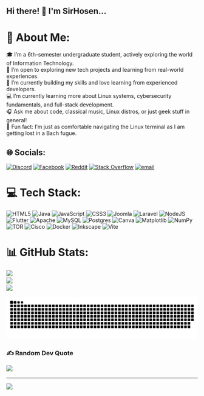 ## Hi there! 👋 I'm SirHosen... 

# 💫 About Me:
🎓 I’m a 6th-semester undergraduate student, actively exploring the world of Information Technology.<br>🚀 I’m open to exploring new tech projects and learning from real-world experiences.<br>🧠 I’m currently building my skills and love learning from experienced developers.<br>💻 I’m currently learning more about Linux systems, cybersecurity fundamentals, and full-stack development.<br>🎧 Ask me about code, classical music, Linux distros, or just geek stuff in general!<br>🎼 Fun fact: I’m just as comfortable navigating the Linux terminal as I am getting lost in a Bach fugue.


## 🌐 Socials:
[![Discord](https://img.shields.io/badge/Discord-%237289DA.svg?logo=discord&logoColor=white)](https://discord.gg/https://discord.gg/Q4MdSjyR) [![Facebook](https://img.shields.io/badge/Facebook-%231877F2.svg?logo=Facebook&logoColor=white)](https://facebook.com/hosea.oktarivanes.9) [![Reddit](https://img.shields.io/badge/Reddit-%23FF4500.svg?logo=Reddit&logoColor=white)](https://reddit.com/user/u/Hofsy778) [![Stack Overflow](https://img.shields.io/badge/-Stackoverflow-FE7A16?logo=stack-overflow&logoColor=white)](https://stackoverflow.com/users/30170467) [![email](https://img.shields.io/badge/Email-D14836?logo=gmail&logoColor=white)](mailto:hoseaoktarivanes.com) 

# 💻 Tech Stack:
![HTML5](https://img.shields.io/badge/html5-%23E34F26.svg?style=flat-square&logo=html5&logoColor=white) ![Java](https://img.shields.io/badge/java-%23ED8B00.svg?style=flat-square&logo=openjdk&logoColor=white) ![JavaScript](https://img.shields.io/badge/javascript-%23323330.svg?style=flat-square&logo=javascript&logoColor=%23F7DF1E) ![CSS3](https://img.shields.io/badge/css3-%231572B6.svg?style=flat-square&logo=css3&logoColor=white) ![Joomla](https://img.shields.io/badge/joomla-%235091CD.svg?style=flat-square&logo=joomla&logoColor=white) ![Laravel](https://img.shields.io/badge/laravel-%23FF2D20.svg?style=flat-square&logo=laravel&logoColor=white) ![NodeJS](https://img.shields.io/badge/node.js-6DA55F?style=flat-square&logo=node.js&logoColor=white) ![Flutter](https://img.shields.io/badge/Flutter-%2302569B.svg?style=flat-square&logo=Flutter&logoColor=white) ![Apache](https://img.shields.io/badge/apache-%23D42029.svg?style=flat-square&logo=apache&logoColor=white) ![MySQL](https://img.shields.io/badge/mysql-4479A1.svg?style=flat-square&logo=mysql&logoColor=white) ![Postgres](https://img.shields.io/badge/postgres-%23316192.svg?style=flat-square&logo=postgresql&logoColor=white) ![Canva](https://img.shields.io/badge/Canva-%2300C4CC.svg?style=flat-square&logo=Canva&logoColor=white) ![Matplotlib](https://img.shields.io/badge/Matplotlib-%23ffffff.svg?style=flat-square&logo=Matplotlib&logoColor=black) ![NumPy](https://img.shields.io/badge/numpy-%23013243.svg?style=flat-square&logo=numpy&logoColor=white) ![TOR](https://img.shields.io/badge/tor-%237E4798.svg?style=flat-square&logo=tor-project&logoColor=white) ![Cisco](https://img.shields.io/badge/cisco-%23049fd9.svg?style=flat-square&logo=cisco&logoColor=black) ![Docker](https://img.shields.io/badge/docker-%230db7ed.svg?style=flat-square&logo=docker&logoColor=white) ![Inkscape](https://img.shields.io/badge/Inkscape-e0e0e0?style=flat-square&logo=inkscape&logoColor=080A13) ![Vite](https://img.shields.io/badge/vite-%23646CFF.svg?style=flat-square&logo=vite&logoColor=white)
# 📊 GitHub Stats:
![](https://github-readme-stats.vercel.app/api?username=SirHosen&theme=gotham&hide_border=false&include_all_commits=true&count_private=true)<br/>
![](https://nirzak-streak-stats.vercel.app/?user=SirHosen&theme=gotham&hide_border=false)<br/>
![](https://github-readme-stats.vercel.app/api/top-langs/?username=SirHosen&theme=gotham&hide_border=false&include_all_commits=true&count_private=true&layout=compact)

![snake gif](https://github.com/SirHosen/SirHosen/blob/output/github-snake-dark.svg)

### ✍️ Random Dev Quote
![](https://quotes-github-readme.vercel.app/api?type=horizontal&theme=radical)

---
[![](https://visitcount.itsvg.in/api?id=SirHosen&icon=8&color=11)](https://visitcount.itsvg.in)

<!-- Proudly created with GPRM ( https://gprm.itsvg.in ) -->
